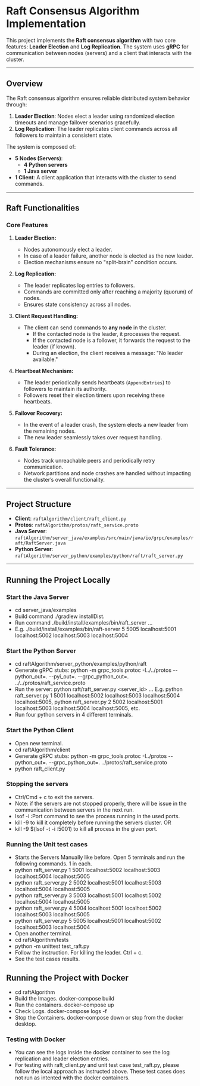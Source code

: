 # Raft Consensus Algorithm Implementation

This project implements the **Raft consensus algorithm** with two core features: **Leader Election** and **Log Replication**. The system uses **gRPC** for communication between nodes (servers) and a client that interacts with the cluster.

---

## **Overview**

The Raft consensus algorithm ensures reliable distributed system behavior through:

1. **Leader Election**: Nodes elect a leader using randomized election timeouts and manage failover scenarios gracefully.
2. **Log Replication**: The leader replicates client commands across all followers to maintain a consistent state.

The system is composed of:

- **5 Nodes (Servers)**:
  - **4 Python servers**
  - **1 Java server**
- **1 Client**: A client application that interacts with the cluster to send commands.

---

## **Raft Functionalities**

### **Core Features**
1. **Leader Election:**
   - Nodes autonomously elect a leader.
   - In case of a leader failure, another node is elected as the new leader.
   - Election mechanisms ensure no "split-brain" condition occurs.

2. **Log Replication:**
   - The leader replicates log entries to followers.
   - Commands are committed only after reaching a majority (quorum) of nodes.
   - Ensures state consistency across all nodes.

3. **Client Request Handling:**
   - The client can send commands to **any node** in the cluster.
     - If the contacted node is the leader, it processes the request.
     - If the contacted node is a follower, it forwards the request to the leader (if known).
     - During an election, the client receives a message: "No leader available."

4. **Heartbeat Mechanism:**
   - The leader periodically sends heartbeats (`AppendEntries`) to followers to maintain its authority.
   - Followers reset their election timers upon receiving these heartbeats.

5. **Failover Recovery:**
   - In the event of a leader crash, the system elects a new leader from the remaining nodes.
   - The new leader seamlessly takes over request handling.

6. **Fault Tolerance:**
   - Nodes track unreachable peers and periodically retry communication.
   - Network partitions and node crashes are handled without impacting the cluster’s overall functionality.

---

## **Project Structure**

- **Client**: `raftAlgorithm/client/raft_client.py`
- **Protos**: `raftAlgorithm/protos/raft_service.proto`
- **Java Server**: `raftAlgorithm/server_java/examples/src/main/java/io/grpc/examples/raft/RaftServer.java`
- **Python Server**: `raftAlgorithm/server_python/examples/python/raft/raft_server.py`

---

## **Running the Project Locally**

### **Start the Java Server**
- cd server_java/examples
- Build command ./gradlew installDist.
- Run command ./build/install/examples/bin/raft_server <serverId> <port> <peer1> <peer2> ...
- E.g. ./build/install/examples/bin/raft-server 5 5005 localhost:5001 localhost:5002 localhost:5003 localhost:5004

### **Start the Python Server**
- cd raftAlgorithm/server_python/examples/python/raft
- Generate gRPC stubs: python -m grpc_tools.protoc -I../../protos --python_out=. --pyi_out=. --grpc_python_out=. ../../protos/raft_service.proto
- Run the server: python raft/raft_server.py <server_id> <port> <peer1> <peer2> ...
  E.g. python raft_server.py 1 5001 localhost:5002 localhost:5003 localhost:5004 localhost:5005,
  python raft_server.py 2 5002 localhost:5001 localhost:5003 localhost:5004 localhost:5005, etc.
- Run four python servers in 4 different terminals.

### **Start the Python Client**
- Open new terminal.
- cd raftAlgorithm/client
- Generate gRPC stubs: python -m grpc_tools.protoc -I../protos --python_out=. --grpc_python_out=. ../protos/raft_service.proto
- python raft_client.py

### **Stopping the servers**
- Ctrl/Cmd + c to exit the servers.
- Note: if the servers are not stopped properly, there will be issue in the communication between servers in the next run.
- lsof -i :Port command to see the process running in the used ports.
- kill -9 <PID> to kill it completely before running the servers cluster. OR
- kill -9 $(lsof -t -i :5001) to kill all process in the given port.

### Running the Unit test cases
- Starts the Servers Manually like before. Open 5 terminals and run the following commands. 1 in each.
- python raft_server.py 1 5001 localhost:5002 localhost:5003 localhost:5004 localhost:5005
- python raft_server.py 2 5002 localhost:5001 localhost:5003 localhost:5004 localhost:5005
- python raft_server.py 3 5003 localhost:5001 localhost:5002 localhost:5004 localhost:5005
- python raft_server.py 4 5004 localhost:5001 localhost:5002 localhost:5003 localhost:5005
- python raft_server.py 5 5005 localhost:5001 localhost:5002 localhost:5003 localhost:5004
- Open another terminal.
- cd raftAlgorithm/tests
- python -m unittest test_raft.py
- Follow the instruction. For killing the leader. Ctrl + c.
- See the test cases results.


## **Running the Project with Docker**
- cd raftAlgorithm
- Build the Images. docker-compose build
- Run the containers. docker-compose up
- Check Logs. docker-compose logs -f
- Stop the Containers. docker-compose down or stop from the docker desktop.

### Testing with Docker
- You can see the logs inside the docker container to see the log replication and leader election entries.
- For testing with raft_client.py and unit test case test_raft.py, please follow the local approach as instructed above. These test cases
does not run as intented with the docker containers.
